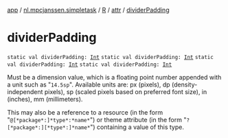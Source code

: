 [app](../../../index.md) / [nl.mpcjanssen.simpletask](../../index.md) / [R](../index.md) / [attr](index.md) / [dividerPadding](.)

# dividerPadding

`static val dividerPadding: `[`Int`](https://kotlinlang.org/api/latest/jvm/stdlib/kotlin/-int/index.html)
`static val dividerPadding: `[`Int`](https://kotlinlang.org/api/latest/jvm/stdlib/kotlin/-int/index.html)
`static val dividerPadding: `[`Int`](https://kotlinlang.org/api/latest/jvm/stdlib/kotlin/-int/index.html)
`static val dividerPadding: `[`Int`](https://kotlinlang.org/api/latest/jvm/stdlib/kotlin/-int/index.html)

Must be a dimension value, which is a floating point number appended with a unit such as "`14.5sp`". Available units are: px (pixels), dp (density-independent pixels), sp (scaled pixels based on preferred font size), in (inches), mm (millimeters).

This may also be a reference to a resource (in the form "`@[*package*:]*type*:*name*`") or theme attribute (in the form "`?[*package*:][*type*:]*name*`") containing a value of this type.

